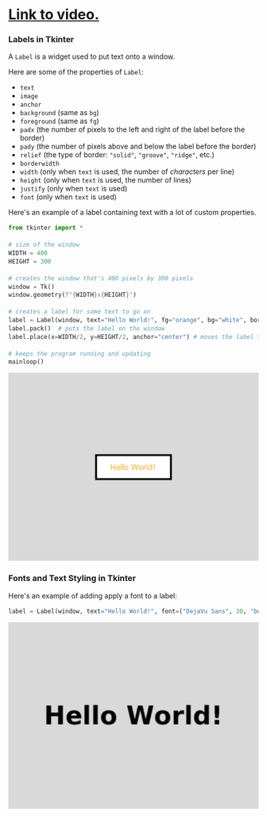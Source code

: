 # [Link to video.](https://www.youtube.com/watch?v=Pts43M6R5kM&list=PLVD25niNi0BnsKwMvXId8jFMXxC1wUbko)

### Labels in Tkinter

A `Label` is a widget used to put text onto a window.

Here are some of the properties of `Label`:
* `text`
* `image` 
* `anchor`
* `background` (same as `bg`)
* `foreground` (same as `fg`)
* `padx` (the number of pixels to the left and right of the label before the border)
* `pady` (the number of pixels above and below the label before the border)
* `relief` (the type of border: `"solid"`, `"groove"`, `"ridge"`, etc.)
* `borderwidth`
* `width` (only when `text` is used, the number of *characters* per line)
* `height` (only when `text` is used, the number of lines)
* `justify` (only when `text` is used)
* `font` (only when `text` is used)

Here's an example of a label containing text with a lot of custom properties.

```python
from tkinter import *

# size of the window
WIDTH = 400
HEIGHT = 300

# creates the window that's 400 pixels by 300 pixels
window = Tk()
window.geometry(f"{WIDTH}x{HEIGHT}")

# creates a label for some text to go on
label = Label(window, text="Hello World!", fg="orange", bg="white", borderwidth=3, relief="solid", padx=10, pady=10, width=12)  # creates the label
label.pack()  # puts the label on the window
label.place(x=WIDTH/2, y=HEIGHT/2, anchor="center") # moves the label to the middle of the window

# keeps the program running and updating
mainloop()
```

![](../Images/tk_label_1_.png)

### Fonts and Text Styling in Tkinter 

Here's an example of adding apply a font to a label:

```python
label = Label(window, text="Hello World!", font=("DejaVu Sans", 30, "bold")) # font size
```

![](../Images/tk_label_2_.png)
